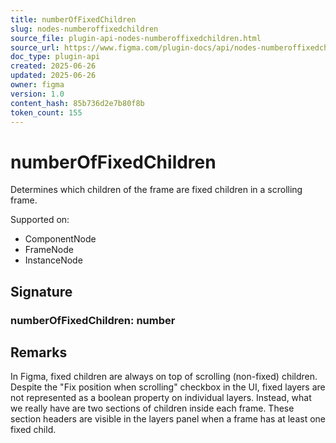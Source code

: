 ```yaml
---
title: numberOfFixedChildren
slug: nodes-numberoffixedchildren
source_file: plugin-api-nodes-numberoffixedchildren.html
source_url: https://www.figma.com/plugin-docs/api/nodes-numberoffixedchildren/
doc_type: plugin-api
created: 2025-06-26
updated: 2025-06-26
owner: figma
version: 1.0
content_hash: 85b736d2e7b80f8b
token_count: 155
---
```

# numberOfFixedChildren

Determines which children of the frame are fixed children in a scrolling frame.

 Supported on:

- ComponentNode
- FrameNode
- InstanceNode

## Signature

### numberOfFixedChildren: number

## Remarks

In Figma, fixed children are always on top of scrolling (non-fixed) children. Despite the "Fix position when scrolling" checkbox in the UI, fixed layers are not represented as a boolean property on individual layers. Instead, what we really have are two sections of children inside each frame. These section headers are visible in the layers panel when a frame has at least one fixed child.